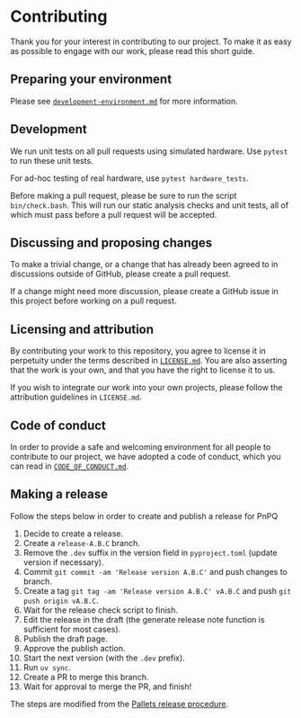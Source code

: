 # Contributing

Thank you for your interest in contributing to our project. To make it as easy as possible to engage with our work, please read this short guide.

## Preparing your environment

Please see [`development-environment.md`](https://github.com/moonshot-nagayama-pj/public-documents/blob/main/engineering/development-environment.md) for more information.

## Development

We run unit tests on all pull requests using simulated hardware. Use `pytest` to run these unit tests.

For ad-hoc testing of real hardware, use `pytest hardware_tests`.

Before making a pull request, please be sure to run the script `bin/check.bash`. This will run our static analysis checks and unit tests, all of which must pass before a pull request will be accepted.

## Discussing and proposing changes

To make a trivial change, or a change that has already been agreed to in discussions outside of GitHub, please create a pull request.

If a change might need more discussion, please create a GitHub issue in this project before working on a pull request.

## Licensing and attribution

By contributing your work to this repository, you agree to license it in perpetuity under the terms described in [`LICENSE.md`](LICENSE.md). You are also asserting that the work is your own, and that you have the right to license it to us.

If you wish to integrate our work into your own projects, please follow the attribution guidelines in `LICENSE.md`.

## Code of conduct

In order to provide a safe and welcoming environment for all people to contribute to our project, we have adopted a code of conduct, which you can read in [`CODE_OF_CONDUCT.md`](CODE_OF_CONDUCT.md).

## Making a release

Follow the steps below in order to create and publish a release for PnPQ

1. Decide to create a release.
1. Create a `release-A.B.C` branch.
1. Remove the `.dev` suffix in the version field in `pyproject.toml` (update version if necessary).
1. Commit `git commit -am 'Release version A.B.C'` and push changes to branch.
1. Create a tag `git tag -am 'Release version A.B.C' vA.B.C` and push `git push origin vA.B.C`.
1. Wait for the release check script to finish.
1. Edit the release in the draft (the generate release note function is sufficient for most cases).
1. Publish the draft page.
1. Approve the publish action.
1. Start the next version (with the `.dev` prefix).
1. Run `uv sync`.
1. Create a PR to merge this branch.
1. Wait for approval to merge the PR, and finish!

The steps are modified from the [Pallets release procedure](https://palletsprojects.com/contributing/release).
